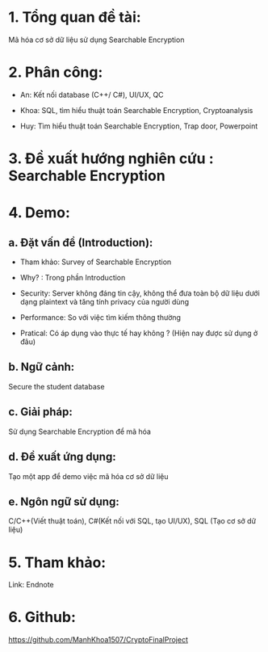 # 1. Tổng quan đề tài:  
  Mã hóa cơ sở dữ liệu sử dụng Searchable Encryption

# 2. Phân công:
   + An: Kết nối database (C++/ C#), UI/UX, QC
   
   + Khoa: SQL, tìm hiểu thuật toán Searchable Encryption, Cryptoanalysis
   
   + Huy: Tìm hiểu thuật toán Searchable Encryption, Trap door, Powerpoint

# 3. Đề xuất hướng nghiên cứu : Searchable Encryption

# 4. Demo:
  ## a. Đặt vấn đề (Introduction): 
   + Tham khảo: Survey of Searchable Encryption
   
   + Why? :  Trong phần Introduction
   
   + Security: Server không đáng tin cậy, không thể đưa toàn bộ dữ liệu dưới dạng plaintext và tăng tính privacy của người dùng 
	
   + Performance: So với việc tìm kiếm thông thường
	
   + Pratical: Có áp dụng vào thực tế hay không ? (Hiện nay được sử dụng ở đâu)
	
  ## b. Ngữ cảnh: 
   Secure the student database
  
  ## c. Giải pháp: 

   Sử dụng Searchable Encryption để mã hóa
	
  ## d. Đề xuất ứng dụng: 
   Tạo một app để demo việc mã hóa cơ sở dữ liệu

  ## e. Ngôn ngữ sử dụng: 
   C/C++(Viết thuật toán), C#(Kết nối với SQL, tạo UI/UX), SQL (Tạo cơ sở dữ liệu)

# 5. Tham khảo:
   Link: Endnote

# 6. Github: 
   https://github.com/ManhKhoa1507/CryptoFinalProject
